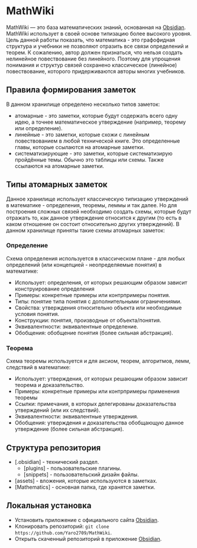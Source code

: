 # MathWiki
MathWiki — это база математических знаний, основанная на [Obsidian](https://obsidian.md/). MathWiki использует в своей основе типизацию более высокого уровня. Цель данной работы показать, что математика - это графофидная структура и учебники не позволяют отразить все связи определений и теорем. 
К сожалению, автор должен признаться, что нельзя создать нелинейное повествование без линейного. Поэтому для упрощения понимания и структур связей сохранено классическое (линейное) повествование, которого придерживаются авторы многих учебников. 

## Правила формирования заметок
В данном хранилище определено несколько типов заметок: 
* атомарные - это заметки, которые будут содержать всего одну идею, а точнее математическое утверждение (например, теорему или определение).
* линейные - это заметки, которые схожи с линейным повествованием в любой технической книге. Это определенные главы, которые ссылаются на атомарные заметки.  
* систематизирующие - это заметки, которые систематизирую пройдённые темы. Обычно это таблицы или схемы. Также ссылаются на атомарные заметки. 

## Типы атомарных заметок
Данное хранилище использует классическую типизацию утверждений в математике - определения, теоремы, леммы и так далее. Но для построения сложных связей необходимо создать схемы, которые будут отражать то, как данное утверждение относится к другим (то есть в каком отношение он состоит относительно других утверждений). В данном хранилище приняты такие схемы атомарных заметок:

### Определение
Схема определения используется в классическом плане - для любых определений (или концепцией - неопределяемые понятия) в математике: 
* Использует: определения, от которых решающим образом зависит конструирование определения
* Примеры: конкретные примеры или контрпримеры понятия.
* Типы: понятие типа понятия с дополнительными ограничениями.
* Свойства: утверждения относительно объекта или необходимые условия понятия.
* Конструкции: понятия, производные от объекта/понятия.
* Эквивалентности: эквивалентные определение. 
* Обобщения: обобщение понятия (более сильная абстракция).

### Теорема
Схема теоремы используется и для аксиом, теорем, алгоритмов, лемм, следствий в математике: 
* Использует: утверждения, от которых решающим образом зависит теорема и доказательство.
* Примеры: конкретные примеры или контрпримеры применения теоремы
* Ссылки: примечания, в которых делегированы доказательства утверждений (или их следствий).
* Эквивалентности: эквивалентные утверждения.
* Обобщения: утверждения и доказательства обобщающую данное утверждение (более сильная абстракция).

## Структура репозитория
* [.obsidian] - технический раздел.
	* [plugins] - пользовательские плагины.
	* [snippets] - пользовательский дизайн файлы.
* [assets] - вложения, которые используются в заметках.
* [Mathematics] - основная папка, где хранятся заметки.

## Локальная установка
* Установить приложение с официального сайта [Obsidian](https://obsidian.md/).
* Клонировать репозиторий: `git clone https://github.com/Yaro2709/MathWiki`.
* Открыть скаченный репозиторий в приложение [Obsidian](https://obsidian.md/).

